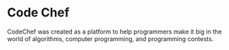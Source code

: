 # Code Chef

CodeChef was created as a platform to help programmers make it big in the world of algorithms, computer programming, and programming contests.
